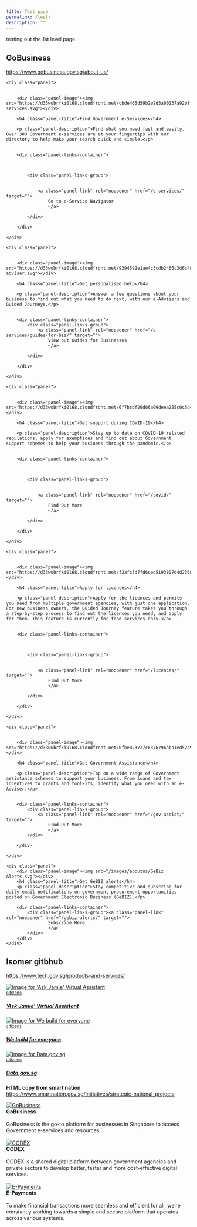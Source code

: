 ```yaml
---
title: Test page
permalink: /test/
description: ""
---
```

testing out the 1st level page

## GoBusiness 
https://www.gobusiness.gov.sg/about-us/
<style>
    .content .panels {
        display: grid;
        grid-gap: 20px;
        grid-template-columns: 1fr 1fr;
        margin: 24px 0;
    }

    .content .panel {
        display: grid;
        row-gap: 16px;
        border: 1px solid #dbdfe4;
        box-shadow: 0 0 0 rgba(22, 26, 29, 0.03), 0px 7px 25px rgba(22, 26, 29, 0.03), 0px 4px 12px rgba(22, 26, 29, 0.03);
        border-radius: 5px;
        padding: 24px;
        word-break: break-word;
        grid-auto-rows: auto;
    }

    .content .panel .panel-image {
        font-family: hknova-semibold;
        font-size: 24px;
        font-weight: 600;
        width: auto;
        height: 60px;
    }

    .content .panel .panel-image>img {
        width: auto;
        height: 100%;
        margin: 0;
    }

    .content .panel .panel-image>img[src*="budget2021_govassist.png"] {
        width: 150px;
        object-fit: cover;
        object-position: 90% 10%;
    }

    .content .panel .panel-title {
        font-family: hknova-semibold;
        margin: 0;
    }

    .content .panel .panel-description,
    .content [class*="panel-"]>div {
        font-family: hknova-regular;
        margin: 0;
    }

    .content .panel .panel-links-container {
        display: grid;
        row-gap: 8px;
        height: fit-content;
        align-self: end;
    }

    .content .panel .panel-link {
        font-size: 18px;
        line-height: 27px;
        display: block;
        margin: 0;
    }


    @media (max-width: 600px) {
        .content .panels {
            grid-template-columns: 1fr;
        }
    }
</style>
<div class="panels">
    
    <div class="panel">
        
        
        <div class="panel-image"><img src="https://d33wubrfki0l68.cloudfront.net/cbde465d59b2e2d3a00137a92bff3e5bbfbc3084/74c73/images/aboutus/e-services.svg"></div>
        
        <h4 class="panel-title">Find Government e-Services</h4>
        
        <p class="panel-description">Find what you need fast and easily. Over 300 Government e-services are at your fingertips with our directory to help make your search quick and simple.</p>
        
        
        <div class="panel-links-container">
            
            
            
            <div class="panel-links-group">
                
                
                <a class="panel-link" rel="noopener" href="/e-services/" target="">
                    Go to e-Service Navigator
                    </a>
                
            </div>
            
        </div>
        
    </div>
    
    <div class="panel">
        
        
        <div class="panel-image"><img src="https://d33wubrfki0l68.cloudfront.net/9394592e1ae4c3cdb2466c3d6c484a9ea4516c26/5a98d/images/aboutus/e-adviser.svg"></div>
        
        <h4 class="panel-title">Get personalised help</h4>
        
        <p class="panel-description">Answer a few questions about your business to find out what you need to do next, with our e-Advisers and Guided Journeys.</p>
        
        
        <div class="panel-links-container">
            <div class="panel-links-group">
                <a class="panel-link" rel="noopener" href="/e-services/guides-for-biz/" target="">
                    View out Guides for Businesses
                    </a>
                
            </div>
            
        </div>
        
    </div>
    
    <div class="panel">
        
        
        <div class="panel-image"><img src="https://d33wubrfki0l68.cloudfront.net/6f7bcdf20d06a09deea255c0c5d425d9daa2d13f/b2128/images/aboutus/covid.svg"></div>
        
        <h4 class="panel-title">Get support during COVID-19</h4>
        
        <p class="panel-description">Stay up to date on COVID-19 related regulations, apply for exemptions and find out about Government support schemes to help your business through the pandemic.</p>
        
        
        <div class="panel-links-container">
            
            
            
            <div class="panel-links-group">
                
                
                <a class="panel-link" rel="noopener" href="/covid/" target="">
                    Find Out More
                    </a>
                
            </div>
            
        </div>
        
    </div>
    
    <div class="panel">
        
        
        <div class="panel-image"><img src="https://d33wubrfki0l68.cloudfront.net/f2afc3d7fd6ced5193807d4d2368867bb4150edc/27d48/images/aboutus/licences.svg"></div>
        
        <h4 class="panel-title">Apply for licences</h4>
        
        <p class="panel-description">Apply for the licences and permits you need from multiple government agencies, with just one application. For new business owners, the Guided Journey feature takes you through a step-by-step process to find out the licences you need, and apply for them. This feature is currently for food services only.</p>
        
        
        <div class="panel-links-container">
            
            
            
            <div class="panel-links-group">
                
                
                <a class="panel-link" rel="noopener" href="/licences/" target="">
                    Find Out More
                    </a>
                
            </div>
            
        </div>
        
    </div>
    
    <div class="panel">
        
        
        <div class="panel-image"><img src="https://d33wubrfki0l68.cloudfront.net/0fbe823727c6376796aba1ed52a9a934b1fad3c5/2522e/images/aboutus/govassist.svg"></div>
        
        <h4 class="panel-title">Get Government Assistance</h4>
        
        <p class="panel-description">Tap on a wide range of Government assistance schemes to support your business. From loans and tax incentives to grants and toolkits, identify what you need with an e-Adviser.</p>
        
        
        <div class="panel-links-container">
            <div class="panel-links-group">
                <a class="panel-link" rel="noopener" href="/gov-assist/" target="">
                    Find Out More
                    </a>
            </div>
            
        </div>
        
    </div>
    
    <div class="panel">
        <div class="panel-image"><img src="/images/aboutus/GeBiz Alerts.svg"></div>
        <h4 class="panel-title">Get GeBIZ alerts</h4>
        <p class="panel-description">Stay competitive and subscribe for daily email notifications on government procurement opportunities posted on Government Electronic Business (GeBIZ).</p>
        
        <div class="panel-links-container">
            <div class="panel-links-group"><a class="panel-link" rel="noopener" href="/gebiz-alerts/" target="">
                    Subscribe Here
                    </a>
            </div>
        </div>
    </div>
</div>

## Isomer gitbhub
https://www.tech.gov.sg/products-and-services/
<div class="bp-container">
    <div class="row is-multiline"> <div class="col is-one-quarter-widescreen is-one-third-desktop is-half-tablet padding--bottom--lg">
                    <a href="/products-and-services/ask-jamie/" class="project-link">
                    <img src="https://d33wubrfki0l68.cloudfront.net/f61a669729f94718b8cbe980426210986589a92c/e6a9c/images/programmes/products-and-services/askjamie_thumbnail.jpg" alt="Image for 'Ask Jamie' Virtual Assistant" class="project-image">
                    <div class="project-card">
                        <div class="project-title margin--bottom--xs">
                            <small class="tag is-uppercase padding--bottom--sm">citizens</small>
                            <h5><b>'Ask Jamie' Virtual Assistant</b></h5>
                        </div>
                    </div>
                    </a>
                </div><div class="col is-one-quarter-widescreen is-one-third-desktop is-half-tablet padding--bottom--lg">
                    <a href="/products-and-services/building-products-and-services-for-everyone/" class="project-link">
                    <img src="https://d33wubrfki0l68.cloudfront.net/c427de9e8c119cc6986650292c404558b0c11efc/4c33e/images/programmes/products-and-services/we_build_for_everyone.png" alt="Image for We build for everyone" class="project-image">
                    <div class="project-card">
                        <div class="project-title margin--bottom--xs">
                            <small class="tag is-uppercase padding--bottom--sm">citizens</small>
                            <h5><b>We build for everyone</b></h5>
                        </div>
                    </div>
                    </a>
                </div><div class="col is-one-quarter-widescreen is-one-third-desktop is-half-tablet padding--bottom--lg">
                    <a href="/products-and-services/data-gov-sg/" class="project-link">
                    <img src="https://d33wubrfki0l68.cloudfront.net/f5038336be136d613e6e8012a76120ff1330f6d6/7d501/images/programmes/products-and-services/data_gov_sg.png" alt="Image for Data.gov.sg" class="project-image">
                    <div class="project-card">
                        <div class="project-title margin--bottom--xs">
                            <small class="tag is-uppercase padding--bottom--sm">citizens</small>
                            <h5><b>Data.gov.sg</b></h5>
                        </div>
                    </div>
                    </a>
                </div>
            </div>
</div>


**HTML copy from smart nation**
https://www.smartnation.gov.sg/initiatives/strategic-national-projects

<div class="row">
<div class="col"> 
<a href="/initiatives/strategic-national-projects/gobusiness"><img src="https://d33wubrfki0l68.cloudfront.net/76c5467c3a7ae344772eb71b2b2cf3931a97bf7e/6d2ad/images/initiatives/business-grant-portal-overview.jpeg" alt="GoBusiness"></a><br>
		<div class="header"><b>GoBusiness</b></div><br>
		<div class="para">GoBusiness is the go-to platform for businesses in Singapore to access Government e-services and resources.
</div>
<br>

</div>
	<div class="col"> 
<a href="/initiatives/strategic-national-projects/codex"><img src="https://d33wubrfki0l68.cloudfront.net/4809383c92099be1754c0718da9393d16d80a406/33441/images/initiatives/codex-snp.jpeg" alt="CODEX"></a><br>
	<div class="header"><b>CODEX</b></div><br>
	<div class="para">CODEX is a shared digital platform between government agencies and private sectors to develop better, faster and more cost-effective digital services.
</div>
<br>

</div>
	<div class="col"> 
<a href="/initiatives/strategic-national-projects/e-payments"><img src="https://d33wubrfki0l68.cloudfront.net/e668240e1ea9cfe617cfbac098c3ba2d6fd5ab94/435e0/images/initiatives/e-payments-snp.jpeg" alt="E-Payments"></a><br>
	<div class="header"><b>E-Payments</b></div><br>
	<div class="para">To make financial transactions more seamless and efficient for all, we’re constantly working towards a simple and secure platform that operates across various systems.
</div>
<br></div></div>